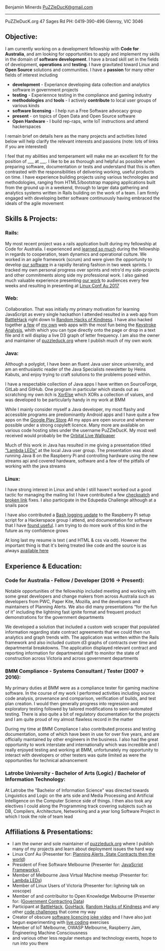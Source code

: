 <link href="https://fonts.googleapis.com/css?family=Inconsolata" rel="stylesheet">

<!-- <p class="basic">Benjamin Minerds</p> -->

 Benjamin Minerds   PuZZleDucK@gmail.com
------------------ ----------------------
  PuZZleDucK.org    47 Sages Rd
 PH: 0419-390-496   Glenroy, VIC 3046

## Objective:
I am currently working on a development fellowship with **Code for Australia**, and am looking for opportunities to apply and implement my skills in the domain of **software development**.  I have a broad skill set in the fields of development, **operations** and **testing**.  I have gravitated toward Linux and 
**Open Source** solutions and communities.  I have a **passion** for many other fields of interest including

- **development** - Experiance developing data collection and analytics software in government projects
- **testing** - Experiennce testing in the compliance and gaming industry
- **methodologies** and **tools** - I actively **contribute** to local user groups of various kinds
- **software licensing** - I help run a Free Software advocacy group
- **present** - on topics of Open Data and Open Source software
- **Open Hardware** - I build rep-raps, write IoT instructions and attend hackerspaces

I remain brief on details here as the many projects and activities listed below will help clarify the relevant interests and passions (note: lots of links if you are interested)

I feel that my abilities and temperament will make me an excellent fit for the position of ___ at ___.  I like to be as thorough and helpful as possible when preparing software, documentation or tests and understand that this is often contrasted with the responsibilities of delivering working, useful products on time.  I have experience building projects using various technologies and methodologies, ranging from HTML5/bootstrap mapping applications built from the ground up in a weekend, through to larger data gathering and analytics systems written in Rails building on the work of a team.  I am firmly engaged with developing better software continuously having embraced the ideals of the agile movement


## Skills & Projects:

### Rails:

My most recent project was a rails application built during my fellowship at Code for Australia.  I experienced and [learned so much](https://codeforaustralia.github.io/DTF-Blog/) during the fellowship in regards to cooperation, team dynamics and operational culture.  We worked in an agile framework (scrum) and were given the opportunity to develop [our software](https://github.com/CodeforAustralia/dtf-genesis) in a rapidly iterating fashion in two week sprints.  I tracked my own personal progress over sprints and retro'd my side-projects and other commitments along side my professional work.  I also gained much valuable experience presenting [our work](http://dtf-genesis.herokuapp.com/) to audiences every few weeks and resulting in presenting at [Linux Conf Au 2017](https://www.youtube.com/watch?v=qn5qyZksrSc&feature=youtu.be)

### Web:
Collaboration. That was initially my primary motivation for learning JavaScript as every single
hackathon I attended resulted in a web app from [BattleHack](http://twitter.com/braintree_dev/status/561716304819015682) right down to [Random Hacks of
Kindness](https://rhokaustralia.github.io/melb-maker-map/index.html).  I have also hacked together [a few](https://rhokaustralia.github.io/melb-maker-map/index.html) of [my own](https://hackerspace.govhack.org/content/exploring-indigenous-culture) web apps with the most fun being
the [Keystroke Analysis](http://puzzleduck.org/HTML5/D3/character-frequency/CharacterFrequency.html), whith which you can type directly onto the page or drop in a text file and it will
display a live D3 graph of letter frequency.  I am also the owner and maintainer of
[puzzleduck.org](http://puzzleduck.org/) where I publish much of my own work

### Java:

Although a polyglot, I have been an fluent Java user since university, and am an enthusiastic reader of the Java Specialists newsletter by Heins Kabuts, and enjoy trying to craft solutions to the problems posed within.

I have a respectable collection of Java apps I have written on SourceForge, GitLab and GitHub.  One program in particular which stands out as scratching my own itch is [XorElse](https://github.com/PuZZleDucK/XorElse) which XORs a collection of values, and was developed to be particularly handy in my work at BMM

While I mainly consider myself a Java developer, my most flashy and accessible programs are predominantly Android apps and I have quite a few apps on the [Google Play Store](https://play.google.com/store/apps/developer?id=PuZZleDucK+Industries.)  All my apps are open source and wherever possible under a strong copyleft licence. Many more are available on various code hosting sites under the username PuZZleDucK.  My most well received would probably be the [Orbital Live Wallpaper](https://github.com/PuZZleDucK/Orbital-Live-Wallpaper)

Much of this work in Java has resulted in me giving a presentation titled ["Lambda LEDs"](http://puzzleduck.org/DevAdventures/da08.html) at the local Java user group.  The presentation was about running Java 8 on the Raspberry Pi and controlling hardware using the new streams api and covered hardware, software and a few of the pitfalls of working with the java streams


### Linux:

I have  strong interest in Linux and while I still haven't worked out a good tactic for managing the mailing list I have contributed a few [checkpatch](http://puzzleduck.org/Linux/linux03.html) and [broken link](http://puzzleduck.org/Linux/linux04.html) fixes.  I also participate in the Edupedia Challenge although at a snails pace

I have also contributed a [Bash logging update](http://github.com/alecthegeek/CCHS_Raspian_for_IoT) to the Raspberry Pi setup script for a Hackerspace group I attend, and documentation for software that I have [found useful](https://github.com/KblCb/fddp).  I am trying to do more work of this kind in the future as my confidence grows

At long last my resume is text (<ahem> and HTML & css via odt<ahem>).  However the important thing is that it's being treated like code and the source is as always [available here](https://github.com/PuZZleDucK/Resume)


## Experience & Education:

### Code for Australia - Fellow / Developer (2016 -> Present):

Notable opportunities of the fellowship included meeting and working with some great developers and change makers from across Australia such as developers from PWC, Paper Kite, Mozilla, and the developers and maintainers of Planning Alerts.  We also did many presentations “for the fun of it” including the lightning fast ignite format and frequent product demonstrations for the government departments

We developed a solution that included a custom web scraper that populated information regarding state contract agreements that we could then run analytics and graph trends with.  The application was written within the Rails framework and also included custom d3 graphs of contracts over time and departmental breakdowns.  The application displayed relevant contract and reporting information for departmental staff to monitor the state of construction across Victoria and across government departments

### BMM Compliance - Systems Consultant / Tester (2007 -> 2016):

My primary duties at BMM were as a compliance tester for gaming machine software.  In the course of my work I performed activities including source code analysis, provenance and comparison, verification of builds, and test plan creation.  I would then generally progress into regression and exploratory testing followed by tailored modifications to semi-automated testing.  There is also quite a bit of regulatory documentation for the projects and I am quite proud of my almost flawless record in the matter

During my time at BMM Compliance I also contributed process and testing documentation, some of which have been in use for over five years, and are officially maintained by other engineers in the business.  I also had the great opportunity to work interstate and internationally which was incredible and I really enjoyed testing and working at BMM, unfortunately my opportunity to interact with developers or other testers was quite limited as were the opportunities for technical advancement


### Latrobe University - Bachelor of Arts (Logic) / Bachelor of Information Technology:

At Latrobe the "Bachelor of Information Science" was directed towards Linguistics and Logic on the arts side and Media Processing and Artificial Intelligence on the Computer Science side of things.  I then also took any electives I could along the Programming track covering subjects such as DB, Compilers, Architecture, Networking and a year long Software Project in which I took the role of team lead


## Affiliations & Presentations:

- I am the owner and sole maintainer of [puzzleduck.org](http://www.puzzleduck.org) where I publish many of my projects and learn about deployment issues the hard way
- Linux Conf Au (Presenter for: [Planning Alerts, State Contracts then the world](https://www.youtube.com/watch?v=qn5qyZksrSc&feature=youtu.be))
- President of Free Software Melbourne (Presenter for: [JavaScript Frameworks](http://www.sturm.com.au/resources/fsm-2015-07-16.ogg)), 
- Member of Melbourne Java Virtual Machine meetup (Presenter for: [Lambda LEDs](https://www.youtube.com/watch?v=zthDp1kzQwI))
- Member of Linux Users of Victoria (Presenter for: lighning talk on xoscope)
- Member of and contribuitor to Open Knowledge Melbourne (Presenter for: ([Government Contracting Data](https://www.youtube.com/watch?v=ollXXTvfqrs))
- Participant at [BattleHack](http://twitter.com/braintree_dev/status/561716304819015682), [GovHack](https://hackerspace.govhack.org/content/exploring-indigenous-culture), [Random Hacks of Kindness](https://rhokaustralia.github.io/melb-maker-map/index.html) and any other [code challenges](http://code.google.com/p/visualise-melbourne-art-timeline/) that come my way
- Creator of obscure [software licencing joke video](http://youtube.com/watch?v=S5e7PjIB2lo) and I have also just begun experimenting with [live coding](https://www.youtube.com/watch?v=VnH3lirZMmY) exercises
- Member of IoT Melbourne, OWASP Melbourne, Raspberry Jam, Engineering Machine Consciousness
- and various other less regular meetups and technology events, hope to run into you there

